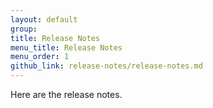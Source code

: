 ```yaml
---
layout: default
group: 
title: Release Notes
menu_title: Release Notes
menu_order: 1
github_link: release-notes/release-notes.md
---
```


Here are the release notes.


